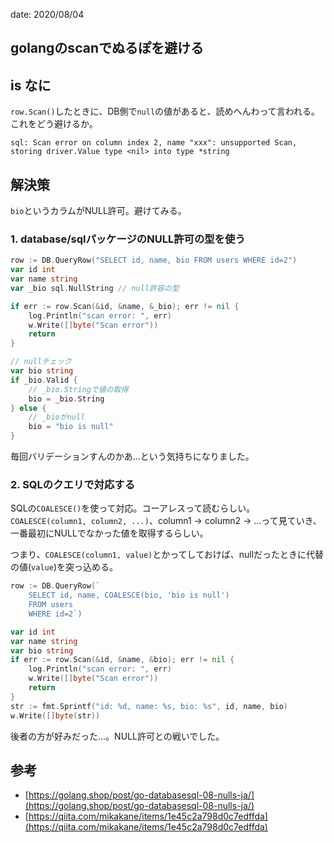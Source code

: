 date: 2020/08/04

## golangのscanでぬるぽを避ける

## is なに

`row.Scan()`したときに、DB側で`null`の値があると、読めへんわって言われる。これをどう避けるか。

```
sql: Scan error on column index 2, name "xxx": unsupported Scan, storing driver.Value type <nil> into type *string
```

## 解決策

`bio`というカラムがNULL許可。避けてみる。

### 1. database/sqlパッケージのNULL許可の型を使う

```go
row := DB.QueryRow("SELECT id, name, bio FROM users WHERE id=2")
var id int
var name string
var _bio sql.NullString // null許容の型

if err := row.Scan(&id, &name, &_bio); err != nil {
	log.Println("scan error: ", err)
	w.Write([]byte("Scan error"))
	return
}

// nullチェック
var bio string
if _bio.Valid {
	// _bio.Stringで値の取得
	bio = _bio.String
} else {
	// _bioがnull
	bio = "bio is null"
}
```

毎回バリデーションすんのかあ...という気持ちになりました。

### 2. SQLのクエリで対応する

SQLの`COALESCE()`を使って対応。コーアレスって読むらしい。
`COALESCE(column1, column2, ...)`、column1 -> column2 -> ...って見ていき、一番最初にNULLでなかった値を取得するらしい。

つまり、`COALESCE(column1, value)`とかってしておけば、nullだったときに代替の値(`value`)を突っ込める。

```go
row := DB.QueryRow(`
	SELECT id, name, COALESCE(bio, 'bio is null')
	FROM users
	WHERE id=2`)

var id int
var name string
var bio string
if err := row.Scan(&id, &name, &bio); err != nil {
	log.Println("scan error: ", err)
	w.Write([]byte("Scan error"))
	return
}
str := fmt.Sprintf("id: %d, name: %s, bio: %s", id, name, bio)
w.Write([]byte(str))
```

後者の方が好みだった...。NULL許可との戦いでした。

## 参考

- [https://golang.shop/post/go-databasesql-08-nulls-ja/](https://golang.shop/post/go-databasesql-08-nulls-ja/)
- [https://qiita.com/mikakane/items/1e45c2a798d0c7edffda](https://qiita.com/mikakane/items/1e45c2a798d0c7edffda)
